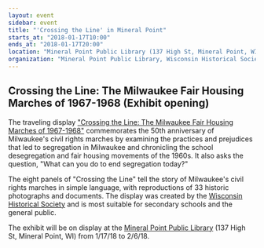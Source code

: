 ```yaml
---
layout: event
sidebar: event
title: "'Crossing the Line' in Mineral Point"
starts_at: "2018-01-17T10:00"
ends_at: "2018-01-17T20:00"
location: "Mineral Point Public Library (137 High St, Mineral Point, WI)"
organization: "Mineral Point Public Library, Wisconsin Historical Society"
---
```


## Crossing the Line: The Milwaukee Fair Housing Marches of 1967-1968 (Exhibit opening)

The traveling display ["Crossing the Line: The Milwaukee Fair Housing Marches of 1967-1968"](https://www.wisconsinhistory.org/calendar/series/43/crossing-the-line) commemorates the 50th anniversary of Milwaukee's civil rights marches by examining the practices and prejudices that led to segregation in Milwaukee and chronicling the school desegregation and fair housing movements of the 1960s. It also asks the question, "What can you do to end segregation today?"
 
The eight panels of "Crossing the Line" tell the story of Milwaukee's civil rights marches in simple language, with reproductions of 33 historic photographs and documents. The display was created by the [Wisconsin Historical Society](https://www.wisconsinhistory.org) and is most suitable for secondary schools and the general public.

The exhibit will be on display at the [Mineral Point Public Library](https://mineralpointpubliclibrary.wordpress.com) (137 High St, Mineral Point, WI) from 1/17/18 to 2/6/18.
